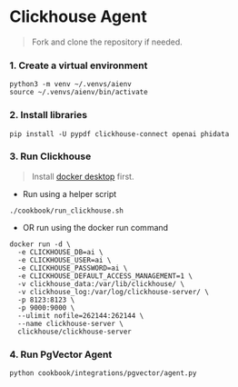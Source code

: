 # Clickhouse Agent

> Fork and clone the repository if needed.

### 1. Create a virtual environment

```shell
python3 -m venv ~/.venvs/aienv
source ~/.venvs/aienv/bin/activate
```

### 2. Install libraries

```shell
pip install -U pypdf clickhouse-connect openai phidata
```

### 3. Run Clickhouse

> Install [docker desktop](https://docs.docker.com/desktop/install/mac-install/) first.

- Run using a helper script

```shell
./cookbook/run_clickhouse.sh
```

- OR run using the docker run command

```shell
docker run -d \
  -e CLICKHOUSE_DB=ai \
  -e CLICKHOUSE_USER=ai \
  -e CLICKHOUSE_PASSWORD=ai \
  -e CLICKHOUSE_DEFAULT_ACCESS_MANAGEMENT=1 \
  -v clickhouse_data:/var/lib/clickhouse/ \
  -v clickhouse_log:/var/log/clickhouse-server/ \
  -p 8123:8123 \
  -p 9000:9000 \
  --ulimit nofile=262144:262144 \
  --name clickhouse-server \
  clickhouse/clickhouse-server
```

### 4. Run PgVector Agent

```shell
python cookbook/integrations/pgvector/agent.py
```
